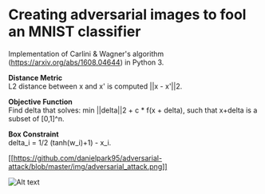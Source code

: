 # Creating adversarial images to fool an MNIST classifier

Implementation of Carlini & Wagner's algorithm (https://arxiv.org/abs/1608.04644) in Python 3.

**Distance Metric**   
L2 distance between x and x' is computed ||x - x'||2.

**Objective Function**   
Find delta that solves: min ||delta||2 + c * f(x + delta), such that x+delta is a subset of [0,1]^n.

**Box Constraint**    
delta_i = 1/2 (tanh(w_i)+1) - x_i.

[[https://github.com/danielpark95/adversarial-attack/blob/master/img/adversarial_attack.png]]

![Alt text](blob/master/img/adversarial_attack.png)
